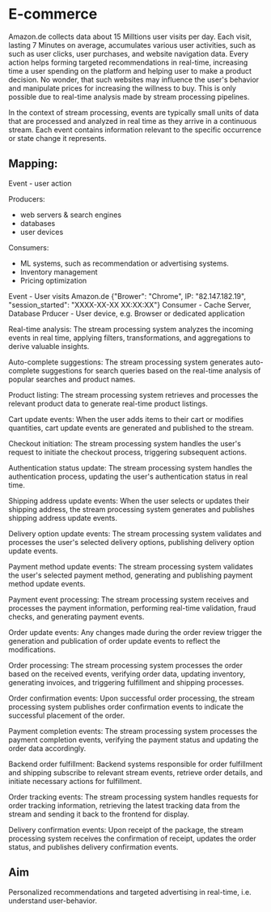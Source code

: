 # E-commerce

Amazon.de collects data about 15 Milltions user visits per day. Each visit, lasting 7 Minutes on average, accumulates various user activities, such as such as user clicks, user purchases, and website navigation data. Every action helps forming targeted recommendations in real-time, increasing time a user spending on the platform and helping user to make a product decision. No wonder, that such websites may influence the user's behavior and manipulate prices for increasing the willness to buy. This is only possible due to real-time analysis made by stream processing pipelines.

In the context of stream processing, events are typically small units of data that are processed and analyzed in real time as they arrive in a continuous stream. Each event contains information relevant to the specific occurrence or state change it represents.

## Mapping:

Event - user action

Producers:
- web servers & search engines
- databases
- user devices

Consumers:
- ML systems, such as recommendation or advertising systems.
- Inventory management
- Pricing optimization

Event - User visits Amazon.de
{"Brower": "Chrome", IP: "82.147.182.19", "session_started": "XXXX-XX-XX XX:XX:XX"}
Consumer - Cache Server, Database
Prducer - User device, e.g. Browser or dedicated application

Real-time analysis: The stream processing system analyzes the incoming events in real time, applying filters, transformations, and aggregations to derive valuable insights.

Auto-complete suggestions: The stream processing system generates auto-complete suggestions for search queries based on the real-time analysis of popular searches and product names.

Product listing: The stream processing system retrieves and processes the relevant product data to generate real-time product listings.

Cart update events: When the user adds items to their cart or modifies quantities, cart update events are generated and published to the stream.

Checkout initiation: The stream processing system handles the user's request to initiate the checkout process, triggering subsequent actions.

Authentication status update: The stream processing system handles the authentication process, updating the user's authentication status in real time.

Shipping address update events: When the user selects or updates their shipping address, the stream processing system generates and publishes shipping address update events.

Delivery option update events: The stream processing system validates and processes the user's selected delivery options, publishing delivery option update events.

Payment method update events: The stream processing system validates the user's selected payment method, generating and publishing payment method update events.

Payment event processing: The stream processing system receives and processes the payment information, performing real-time validation, fraud checks, and generating payment events.

Order update events: Any changes made during the order review trigger the generation and publication of order update events to reflect the modifications.

Order processing: The stream processing system processes the order based on the received events, verifying order data, updating inventory, generating invoices, and triggering fulfillment and shipping processes.

Order confirmation events: Upon successful order processing, the stream processing system publishes order confirmation events to indicate the successful placement of the order.

Payment completion events: The stream processing system processes the payment completion events, verifying the payment status and updating the order data accordingly.

Backend order fulfillment: Backend systems responsible for order fulfillment and shipping subscribe to relevant stream events, retrieve order details, and initiate necessary actions for fulfillment.

Order tracking events: The stream processing system handles requests for order tracking information, retrieving the latest tracking data from the stream and sending it back to the frontend for display.

Delivery confirmation events: Upon receipt of the package, the stream processing system receives the confirmation of receipt, updates the order status, and publishes delivery confirmation events.

## Aim

Personalized recommendations and targeted advertising in real-time, i.e. understand user-behavior.

